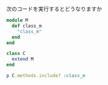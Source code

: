 次のコードを実行するとどうなりますか
```ruby
module M
  def class_m
    "class_m"
  end
end

class C
  extend M
end

p C.methods.include? :class_m
```
